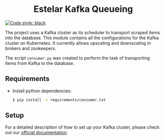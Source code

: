 <h1 align="center"> Estelar Kafka Queueing </h1>

[![Code style: black](https://img.shields.io/badge/code%20style-black-000000.svg)](https://github.com/psf/black)

The project uses a Kafka cluster as its scheduler to transport scraped items into the database. This module contains
all the configurations for the Kafka cluster on Kubernetes. It currently allows upscaling and downscaling in brokers
and zookeepers.

The script `consumer.py` was created to perform the task of transporting items from Kafka to the database.

<h2>Requirements</h2>

- Install python dependencies:
  ```bash
  $ pip install -r requirements/consumer.txt
  ```

<h2>Setup</h2>

For a detailed description of how to set up your Kafka cluster, please check out our
[official documentation](https://bitmaker.la/docs/bitmaker-cloud/kafka.html).
